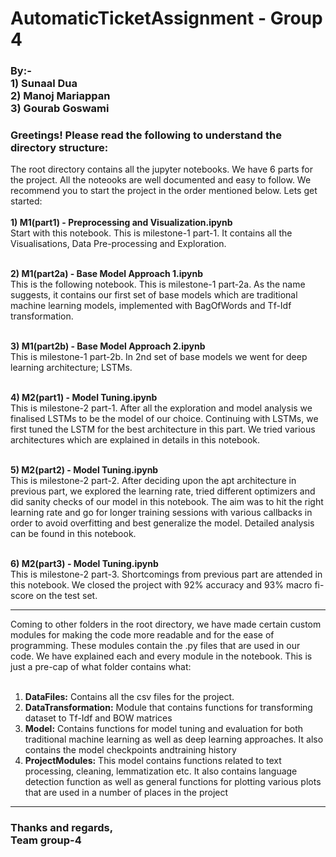# AutomaticTicketAssignment - Group 4
### By:- <br>1) Sunaal Dua<br>2) Manoj Mariappan<br>3) Gourab Goswami

### Greetings! Please read the following to understand the directory structure:
The root directory contains all the jupyter notebooks. We have 6 parts for the project. All the noteooks are well documented and easy to follow. We recommend you to start the project in the order mentioned below. Lets get started:<br><br>
<b>1) M1(part1) - Preprocessing and Visualization.ipynb</b><br>
Start with this notebook. This is milestone-1 part-1. It contains all the Visualisations, Data Pre-processing and Exploration.<br><br>

<b>2) M1(part2a) - Base Model Approach 1.ipynb</b><br>
This is the following notebook. This is milestone-1 part-2a. As the name suggests, it contains our first set of base models which are traditional machine learning models, implemented with BagOfWords and Tf-Idf transformation.<br><br>

<b>3) M1(part2b) - Base Model Approach 2.ipynb</b><br>
This is milestone-1 part-2b. In 2nd set of base models we went for deep learning architecture; LSTMs.<br><br>

<b>4) M2(part1) - Model Tuning.ipynb</b><br>
This is milestone-2 part-1. After all the exploration and model analysis we finalised LSTMs to be the model of our choice. Continuing with LSTMs, we first tuned the LSTM for the best architecture in this part. We tried various architectures which are explained in details in this notebook.<br><br>

<b>5) M2(part2) - Model Tuning.ipynb</b><br>
This is milestone-2 part-2. After deciding upon the apt architecture in previous part, we explored the learning rate, tried different optimizers and did sanity checks of our model in this notebook. The aim was to hit the right learning rate and go for longer training sessions with various callbacks in order to avoid overfitting and best generalize the model. Detailed analysis can be found in this notebook.<br><br>

<b>6) M2(part3) - Model Tuning.ipynb</b><br>
This is milestone-2 part-3. Shortcomings from previous part are attended in this notebook. We closed the project with 92% accuracy and 93% macro fi-score on the test set.

<hr>

Coming to other folders in the root directory, we have made certain custom modules for making the code more readable and for the ease of programming. These modules contain the .py files that are used in our code. We have explained each and every module in the notebook. This is just a pre-cap of what folder contains what:<br><br>
1) <b>DataFiles:</b> Contains all the csv files for the project.<br>
2) <b>DataTransformation:</b> Module that contains functions for transforming dataset to Tf-Idf and BOW matrices<br>
3) <b>Model:</b> Contains functions for model tuning and evaluation for both traditional machine learning as well as deep learning approaches. It also contains the model checkpoints andtraining history<br>
4) <b>ProjectModules:</b> This model contains functions related to text processing, cleaning, lemmatization etc. It also contains language detection function as well as general functions for plotting various plots that are used in a number of places in the project
<hr>

### Thanks and regards,<br>Team group-4
